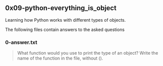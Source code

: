 ## 0x09-python-everything_is_object
Learning how Python works with different types of objects.

The following files contain answers to the asked questions

### 0-answer.txt
> What function would you use to print the type of an object?
> Write the name of the function in the file, without ().


